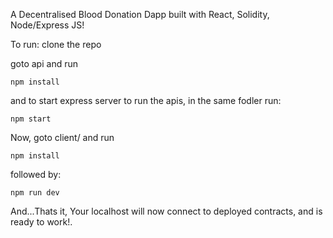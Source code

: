 A Decentralised Blood Donation Dapp built with React, Solidity, Node/Express JS!

To run:
clone the repo

goto api and run
```
npm install
```
and to start express server to run the apis, in the same fodler run:
```
npm start
```

Now, goto client/
and run
```
npm install
```

followed by:
```
npm run dev
```

And...Thats it, 
Your localhost will now connect to deployed contracts, and is ready to work!.

